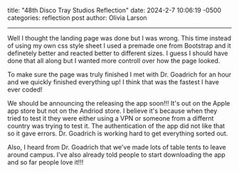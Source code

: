 title:  "48th Disco Tray Studios Reflection"
date:   2024-2-7 10:06:19 -0500
categories: reflection post
author: Olivia Larson

---

Well I thought the landing page was done but I was wrong. This time instead of using my own css style sheet I used a premade one from Bootstrap and it definetely better and reacted better to different sizes. I guess I should have done that all along but I wanted more controll over how the page looked. 

To make sure the page was truly finished I met with Dr. Goadrich for an hour and we quickly finished everything up! I think that was the fastest I have ever coded! 

We should be announcing the releasing the app soon!!! It's out on the Apple app store but not on the Andriod store. I believe it's because when they tried to test it they were either using a VPN or someone from a differnt country was trying to test it. The authentication of the app did not like that so it gave errors. Dr. Goadrich is working hard to get everything sorted out. 

Also, I heard from Dr. Goadrich that we've made lots of table tents to leave around campus. I've also already told people to start downloading the app and so far people love it!!!
 